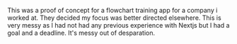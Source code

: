 This was a proof of concept for a flowchart training app for a company i worked at. They decided my focus was better directed elsewhere. This is very messy as I had not had any previous experience with Nextjs but I had a goal and a deadline. It's messy out of desparation.